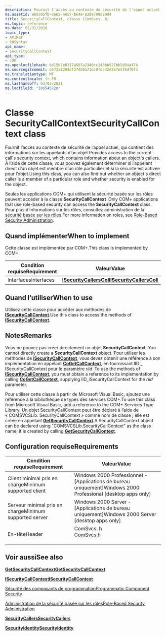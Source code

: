 ```yaml
---
description: Fournit l’accès au contexte de sécurité de l’appel actuel, qui contient des informations sur les appelants d’un objet.
ms.assetid: e8ac05fb-6665-4e57-b64e-82d9799d29d4
title: SecurityCallContext, classe (ComSvcs. h)
ms.topic: reference
ms.date: 05/31/2018
topic_type:
- APIRef
- kbSyntax
api_name:
- SecurityCallContext
api_type:
- COM
ms.openlocfilehash: bd15b7e0317a507a2340cc148bb927bb5d94a37b
ms.sourcegitcommit: de72a1294df274b0a71dc0fdc42d757e5f6df0f3
ms.translationtype: MT
ms.contentlocale: fr-FR
ms.lasthandoff: 03/05/2021
ms.locfileid: "106545220"
---
```

# <a name="securitycallcontext-class"></a><span data-ttu-id="c72cc-103">Classe SecurityCallContext</span><span class="sxs-lookup"><span data-stu-id="c72cc-103">SecurityCallContext class</span></span>

<span data-ttu-id="c72cc-104">Fournit l’accès au contexte de sécurité de l’appel actuel, qui contient des informations sur les appelants d’un objet.</span><span class="sxs-lookup"><span data-stu-id="c72cc-104">Provides access to the current call's security context, which contains information about an object's callers.</span></span> <span data-ttu-id="c72cc-105">À l’aide de cette classe, vous pouvez également déterminer si l’appelant direct d’un objet est membre d’un rôle particulier et si la sécurité est activée pour l’objet.</span><span class="sxs-lookup"><span data-stu-id="c72cc-105">Using this class, you can also find out whether an object's direct caller is a member of a particular role and whether security is enabled for the object.</span></span>

<span data-ttu-id="c72cc-106">Seules les applications COM+ qui utilisent la sécurité basée sur les rôles peuvent accéder à la classe **SecurityCallContext** .</span><span class="sxs-lookup"><span data-stu-id="c72cc-106">Only COM+ applications that use role-based security can access the **SecurityCallContext** class.</span></span> <span data-ttu-id="c72cc-107">Pour plus d’informations sur les rôles, consultez administration de la [sécurité basée sur les rôles](role-based-security-administration.md).</span><span class="sxs-lookup"><span data-stu-id="c72cc-107">For more information on roles, see [Role-Based Security Administration](role-based-security-administration.md).</span></span>

## <a name="when-to-implement"></a><span data-ttu-id="c72cc-108">Quand implémenter</span><span class="sxs-lookup"><span data-stu-id="c72cc-108">When to implement</span></span>

<span data-ttu-id="c72cc-109">Cette classe est implémentée par COM+.</span><span class="sxs-lookup"><span data-stu-id="c72cc-109">This class is implemented by COM+.</span></span>



| <span data-ttu-id="c72cc-110">Condition requise</span><span class="sxs-lookup"><span data-stu-id="c72cc-110">Requirement</span></span> | <span data-ttu-id="c72cc-111">Valeur</span><span class="sxs-lookup"><span data-stu-id="c72cc-111">Value</span></span> |
|------------|------------------------------------------------------|
| <span data-ttu-id="c72cc-112">Interfaces</span><span class="sxs-lookup"><span data-stu-id="c72cc-112">Interfaces</span></span> | [<span data-ttu-id="c72cc-113">**ISecurityCallersColl**</span><span class="sxs-lookup"><span data-stu-id="c72cc-113">**ISecurityCallersColl**</span></span>](/windows/desktop/api/ComSvcs/nn-comsvcs-isecuritycallerscoll) |



 

## <a name="when-to-use"></a><span data-ttu-id="c72cc-114">Quand l’utiliser</span><span class="sxs-lookup"><span data-stu-id="c72cc-114">When to use</span></span>

<span data-ttu-id="c72cc-115">Utilisez cette classe pour accéder aux méthodes de [**ISecurityCallContext**](/windows/desktop/api/ComSvcs/nn-comsvcs-isecuritycallcontext).</span><span class="sxs-lookup"><span data-stu-id="c72cc-115">Use this class to access the methods of [**ISecurityCallContext**](/windows/desktop/api/ComSvcs/nn-comsvcs-isecuritycallcontext).</span></span>

## <a name="remarks"></a><span data-ttu-id="c72cc-116">Notes</span><span class="sxs-lookup"><span data-stu-id="c72cc-116">Remarks</span></span>

<span data-ttu-id="c72cc-117">Vous ne pouvez pas créer directement un objet **SecurityCallContext** .</span><span class="sxs-lookup"><span data-stu-id="c72cc-117">You cannot directly create a **SecurityCallContext** object.</span></span> <span data-ttu-id="c72cc-118">Pour utiliser les méthodes de [**ISecurityCallContext**](/windows/desktop/api/ComSvcs/nn-comsvcs-isecuritycallcontext), vous devez obtenir une référence à son implémentation en appelant [**CoGetCallContext**](/windows/desktop/api/combaseapi/nf-combaseapi-cogetcallcontext), en fournissant IID \_ ISecurityCallContext pour le paramètre *riid* .</span><span class="sxs-lookup"><span data-stu-id="c72cc-118">To use the methods of [**ISecurityCallContext**](/windows/desktop/api/ComSvcs/nn-comsvcs-isecuritycallcontext), you must obtain a reference to its implementation by calling [**CoGetCallContext**](/windows/desktop/api/combaseapi/nf-combaseapi-cogetcallcontext), supplying IID\_ISecurityCallContext for the *riid* parameter.</span></span>

<span data-ttu-id="c72cc-119">Pour utiliser cette classe à partir de Microsoft Visual Basic, ajoutez une référence à la bibliothèque de types des services COM+.</span><span class="sxs-lookup"><span data-stu-id="c72cc-119">To use this class from Microsoft Visual Basic, add a reference to the COM+ Services Type Library.</span></span> <span data-ttu-id="c72cc-120">Un objet SecurityCallContext peut être déclaré à l’aide de « COMSVCSLib. SecurityCallContext » comme nom de classe ; elle est créée en appelant [**GetSecurityCallContext**](/windows/desktop/api/ComSvcs/nf-comsvcs-igetsecuritycallcontext-getsecuritycallcontext).</span><span class="sxs-lookup"><span data-stu-id="c72cc-120">A SecurityCallContext object can be declared using "COMSVCSLib.SecurityCallContext" as the class name; it is created by calling [**GetSecurityCallContext**](/windows/desktop/api/ComSvcs/nf-comsvcs-igetsecuritycallcontext-getsecuritycallcontext).</span></span>

## <a name="requirements"></a><span data-ttu-id="c72cc-121">Configuration requise</span><span class="sxs-lookup"><span data-stu-id="c72cc-121">Requirements</span></span>



| <span data-ttu-id="c72cc-122">Condition requise</span><span class="sxs-lookup"><span data-stu-id="c72cc-122">Requirement</span></span> | <span data-ttu-id="c72cc-123">Valeur</span><span class="sxs-lookup"><span data-stu-id="c72cc-123">Value</span></span> |
|-------------------------------------|--------------------------------------------------------------------------------------|
| <span data-ttu-id="c72cc-124">Client minimal pris en charge</span><span class="sxs-lookup"><span data-stu-id="c72cc-124">Minimum supported client</span></span><br/> | <span data-ttu-id="c72cc-125">Windows 2000 Professionnel - \[Applications de bureau uniquement\]</span><span class="sxs-lookup"><span data-stu-id="c72cc-125">Windows 2000 Professional \[desktop apps only\]</span></span><br/>                           |
| <span data-ttu-id="c72cc-126">Serveur minimal pris en charge</span><span class="sxs-lookup"><span data-stu-id="c72cc-126">Minimum supported server</span></span><br/> | <span data-ttu-id="c72cc-127">Windows 2000 Server - \[Applications de bureau uniquement\]</span><span class="sxs-lookup"><span data-stu-id="c72cc-127">Windows 2000 Server \[desktop apps only\]</span></span><br/>                                 |
| <span data-ttu-id="c72cc-128">En-tête</span><span class="sxs-lookup"><span data-stu-id="c72cc-128">Header</span></span><br/>                   | <dl> <span data-ttu-id="c72cc-129"><dt>ComSvcs. h</dt></span><span class="sxs-lookup"><span data-stu-id="c72cc-129"><dt>ComSvcs.h</dt></span></span> </dl> |



## <a name="see-also"></a><span data-ttu-id="c72cc-130">Voir aussi</span><span class="sxs-lookup"><span data-stu-id="c72cc-130">See also</span></span>

<dl> <dt>

[<span data-ttu-id="c72cc-131">**GetSecurityCallContext**</span><span class="sxs-lookup"><span data-stu-id="c72cc-131">**GetSecurityCallContext**</span></span>](/windows/desktop/api/ComSvcs/nf-comsvcs-igetsecuritycallcontext-getsecuritycallcontext)
</dt> <dt>

[<span data-ttu-id="c72cc-132">**ISecurityCallContext**</span><span class="sxs-lookup"><span data-stu-id="c72cc-132">**ISecurityCallContext**</span></span>](/windows/desktop/api/ComSvcs/nn-comsvcs-isecuritycallcontext)
</dt> <dt>

[<span data-ttu-id="c72cc-133">Sécurité des composants de programmation</span><span class="sxs-lookup"><span data-stu-id="c72cc-133">Programmatic Component Security</span></span>](programmatic-component-security.md)
</dt> <dt>

[<span data-ttu-id="c72cc-134">Administration de la sécurité basée sur les rôles</span><span class="sxs-lookup"><span data-stu-id="c72cc-134">Role-Based Security Administration</span></span>](role-based-security-administration.md)
</dt> <dt>

[<span data-ttu-id="c72cc-135">**SecurityCallers**</span><span class="sxs-lookup"><span data-stu-id="c72cc-135">**SecurityCallers**</span></span>](securitycallers.md)
</dt> <dt>

[<span data-ttu-id="c72cc-136">**SecurityIdentity**</span><span class="sxs-lookup"><span data-stu-id="c72cc-136">**SecurityIdentity**</span></span>](securityidentity.md)
</dt> </dl>

 

